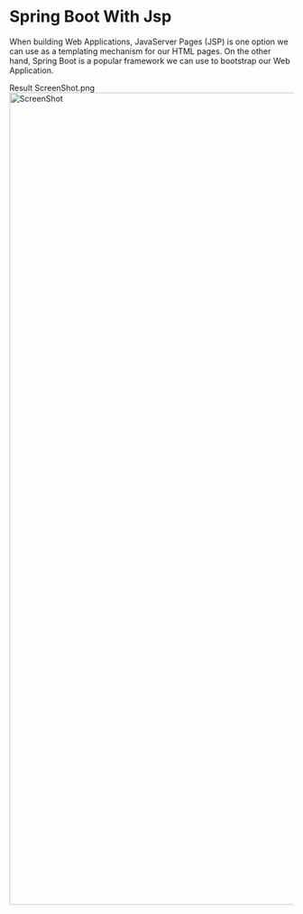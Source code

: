 # Spring Boot With Jsp
When building Web Applications, JavaServer Pages (JSP) is one option we can use as a templating mechanism for our HTML pages. On the other hand, Spring Boot is a popular framework we can use to bootstrap our Web Application.


Result
ScreenShot.png<img width="1440" alt="ScreenShot" src="https://user-images.githubusercontent.com/47211382/125328387-e21fcd80-e361-11eb-9d10-2fafdb71b0ba.png">

